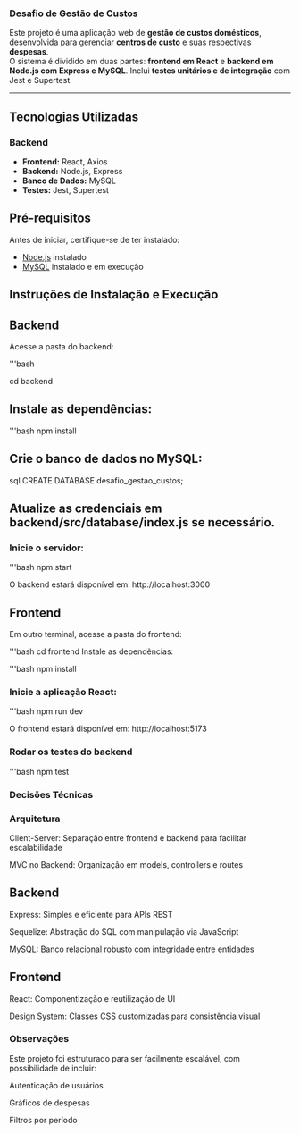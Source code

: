 ### Desafio de Gestão de Custos

Este projeto é uma aplicação web de **gestão de custos domésticos**, desenvolvida para gerenciar **centros de custo** e suas respectivas **despesas**.  
O sistema é dividido em duas partes: **frontend em React** e **backend em Node.js com Express e MySQL**.
Inclui **testes unitários e de integração** com Jest e Supertest.

---

## Tecnologias Utilizadas

### Backend

- **Frontend:** React, Axios
- **Backend:** Node.js, Express
- **Banco de Dados:** MySQL
- **Testes:** Jest, Supertest

## Pré-requisitos
Antes de iniciar, certifique-se de ter instalado:

- [Node.js](https://nodejs.org/) instalado
- [MySQL](https://www.mysql.com/) instalado e em execução

## Instruções de Instalação e Execução
## Backend
Acesse a pasta do backend:

'''bash

cd backend

## Instale as dependências:

'''bash
npm install

## Crie o banco de dados no MySQL:

sql
CREATE DATABASE desafio_gestao_custos;
## Atualize as credenciais em backend/src/database/index.js se necessário.

### Inicie o servidor:

'''bash
npm start

O backend estará disponível em: http://localhost:3000

## Frontend
Em outro terminal, acesse a pasta do frontend:

'''bash
cd frontend
Instale as dependências:

'''bash
npm install

### Inicie a aplicação React:

'''bash
npm run dev

O frontend estará disponível em: http://localhost:5173

### Rodar os testes do backend

'''bash
npm test

### Decisões Técnicas
### Arquitetura

Client-Server: Separação entre frontend e backend para facilitar escalabilidade

MVC no Backend: Organização em models, controllers e routes

## Backend

Express: Simples e eficiente para APIs REST

Sequelize: Abstração do SQL com manipulação via JavaScript

MySQL: Banco relacional robusto com integridade entre entidades

## Frontend

React: Componentização e reutilização de UI

Design System: Classes CSS customizadas para consistência visual

### Observações
Este projeto foi estruturado para ser facilmente escalável, com possibilidade de incluir:

Autenticação de usuários

Gráficos de despesas

Filtros por período